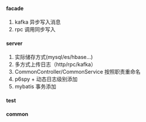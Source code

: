 #### facade
1. kafka 异步写入消息
2. rpc 调用同步写入

#### server
1. 实际储存方式(mysql/es/hbase...)
2. 多方式上传日志（http/rpc/kafka）
3. CommonController/CommonService 按照职责重命名
4. p6spy + 动态日志级别添加
5. mybatis 事务添加

#### test

#### common